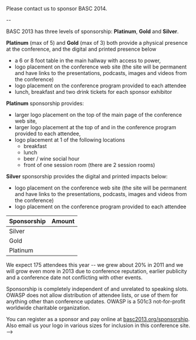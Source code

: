 Please contact us to sponsor BASC 2014.

\--

BASC 2013 has three levels of sponsorship: **Platinum**, **Gold** and
**Silver**.

**Platinum** (max of 5) and **Gold** (max of 3) both provide a physical
presence at the conference, and the digital and printed presence below

  - a 6 or 8 foot table in the main hallway with access to power,
  - logo placement on the conference web site (the site will be
    permanent and have links to the presentations, podcasts, images and
    videos from the conference)
  - logo placement on the conference program provided to each attendee
  - lunch, breakfast and two drink tickets for each sponsor exhibitor

**Platinum** sponsorship provides:

  - larger logo placement on the top of the main page of the conference
    web site,
  - larger logo placement at the top of and in the conference program
    provided to each attendee,
  - logo placement at 1 of the following locations
      - breakfast
      - lunch
      - beer / wine social hour
      - front of one session room (there are 2 session rooms)

**Silver** sponsorship provides the digital and printed impacts below:

  - logo placement on the conference web site (the site will be
    permanent and have links to the presentations, podcasts, images and
    videos from the conference)
  - logo placement on the conference program provided to each attendee

| Sponsorship | Amount |
| ----------- | ------ |
| Silver      |        |
| Gold        |        |
| Platinum    |        |

We expect 175 attendees this year -- we grew about 20% in 2011 and we
will grow even more in 2013 due to conference reputation, earlier
publicity and a conference date not conflicting with other events.

Sponsorship is completely independent of and unrelated to speaking
slots. OWASP does not allow distribution of attendee lists, or use of
them for anything other than conference updates. OWASP is a 501c3
not-for-profit worldwide charitable organization.

You can register as a sponsor and pay online at
[basc2013.org/sponsorship](http://basc2013.org/sponsorship). Also email
us your logo in various sizes for inclusion in this conference site.
--\>